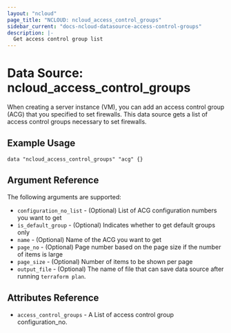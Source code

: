 ```yaml
---
layout: "ncloud"
page_title: "NCLOUD: ncloud_access_control_groups"
sidebar_current: "docs-ncloud-datasource-access-control-groups"
description: |-
  Get access control group list
---
```


# Data Source: ncloud_access_control_groups

When creating a server instance (VM), you can add an access control group (ACG) that you specified to set firewalls. This data source gets a list of access control groups necessary to set firewalls.

## Example Usage

```hcl
data "ncloud_access_control_groups" "acg" {}
```

## Argument Reference

The following arguments are supported:

* `configuration_no_list` - (Optional) List of ACG configuration numbers you want to get
* `is_default_group` - (Optional) Indicates whether to get default groups only
* `name` - (Optional) Name of the ACG you want to get
* `page_no` - (Optional) Page number based on the page size if the number of items is large
* `page_size` - (Optional) Number of items to be shown per page
* `output_file` - (Optional) The name of file that can save data source after running `terraform plan`.

## Attributes Reference

* `access_control_groups` - A List of access control group configuration_no.

